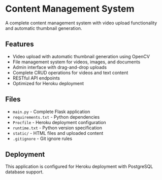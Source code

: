# Content Management System

A complete content management system with video upload functionality and automatic thumbnail generation.

## Features

- Video upload with automatic thumbnail generation using OpenCV
- File management system for videos, images, and documents
- Admin interface with drag-and-drop uploads
- Complete CRUD operations for videos and text content
- RESTful API endpoints
- Optimized for Heroku deployment

## Files

- `main.py` - Complete Flask application
- `requirements.txt` - Python dependencies
- `Procfile` - Heroku deployment configuration
- `runtime.txt` - Python version specification
- `static/` - HTML files and uploaded content
- `.gitignore` - Git ignore rules

## Deployment

This application is configured for Heroku deployment with PostgreSQL database support.
